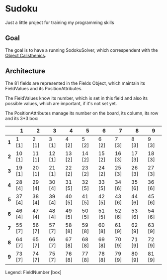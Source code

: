 # Sudoku
Just a little project for training my programming skills

## Goal
The goal is to have a running SodokuSolver, which correspendent with the [Object Calisthenics]( https://www.cs.helsinki.fi/u/luontola/tdd-2009/ext/ObjectCalisthenics.pdf ).

## Architecture

The 81 fields are represented in the Fields Object, which maintain its FieldValues and its PositionAttributes.

The FieldValues know its number, which is set in this field and also its possible values, which are important, if it's not set yet.

The PositionAttributes manage its number on the board, its column, its row and its 3*3 box:

| | 1 | 2 | 3 | 4 | 5 | 6 | 7 | 8 | 9 | 
| - | - | - | - | - | - | - | - | - | - |
| **1** | 1 [1] | 2 [1] | 3 [1] | 4 [2] | 5 [2] | 6 [2] | 7 [3] | 8 [3] | 9 [3] |
| **2** | 10 [1] | 11 [1] | 12 [1] | 13 [2] | 14 [2] | 15 [2] | 16 [3] | 17 [3] | 18 [3] |
| **3** | 19 [1] | 20 [1] | 21 [1] | 22 [2] | 23 [2] | 24 [2] | 25 [3] | 26 [3] | 27 [3] |
| **4** | 28 [4] | 29 [4] | 30 [4] | 31 [5] | 32 [5] | 33 [5] | 34 [6] | 35 [6] | 36 [6] |
| **5** | 37 [4] | 38 [4] | 39 [4] | 40 [5] | 41 [5] | 42 [5] | 43 [6] | 44 [6] | 45 [6] |
| **6** | 46 [4] | 47 [4] | 48 [4] | 49 [5] | 50 [5] | 51 [5] | 52 [6] | 53 [6] | 54 [6] |
| **7** | 55 [7] | 56 [7] | 57 [7] | 58 [8] | 59 [8] | 60 [8] | 61 [9] | 62 [9] | 63 [9] |
| **8** | 64 [7] | 65 [7] | 66 [7] | 67 [8] | 68 [8] | 69 [8] | 70 [9] | 71 [9] | 72 [9] |
| **9** | 73 [7] | 74 [7] | 75 [7] | 76 [8] | 77 [8] | 78 [8] | 79 [9] | 80 [9] | 81 [9] |

Legend: FieldNumber [box]
